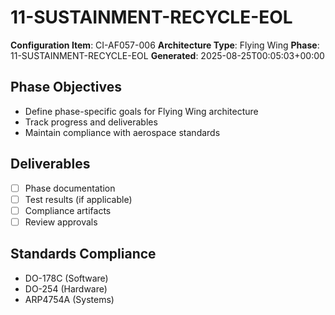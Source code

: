 # 11-SUSTAINMENT-RECYCLE-EOL

**Configuration Item**: CI-AF057-006
**Architecture Type**: Flying Wing
**Phase**: 11-SUSTAINMENT-RECYCLE-EOL
**Generated**: 2025-08-25T00:05:03+00:00

## Phase Objectives
- Define phase-specific goals for Flying Wing architecture
- Track progress and deliverables
- Maintain compliance with aerospace standards

## Deliverables
- [ ] Phase documentation
- [ ] Test results (if applicable)
- [ ] Compliance artifacts
- [ ] Review approvals

## Standards Compliance
- DO-178C (Software)
- DO-254 (Hardware)
- ARP4754A (Systems)
